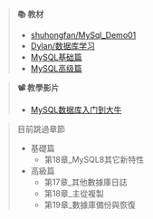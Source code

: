 >  **📚 教材** 
> - [shuhongfan/MySql_Demo01](https://github.com/shuhongfan/MySql_Demo01/tree/main "shuhongfan/MySql_Demo01")
> - [Dylan/数据库学习](https://gitee.com/zwhddup/mysql-learning "Dylan/数据库学习")
> - [MySQL基础篇](https://www.cnblogs.com/chenguanqin/p/16366185.html#_label5 "MySQL基础篇")
> - [MySQL高级篇](https://www.cnblogs.com/chenguanqin/category/2173929.html "MySQL高级篇")


> **📽️ 教學影片**
> - [MySQL数据库入门到大牛](https://www.bilibili.com/video/BV1iq4y1u7vj/?spm_id_from=333.337.search-card.all.click&vd_source=dd97ccca0358cc54d2813737943d2b54 "MySQL数据库入门到大牛")


> 目前跳過章節
> - 基礎篇
>   - 第18章_MySQL8其它新特性
> - 高級篇
>   - 第17章_其他數據庫日誌
>   - 第18章_主從複製
>   - 第19章_數據庫備份與恢復